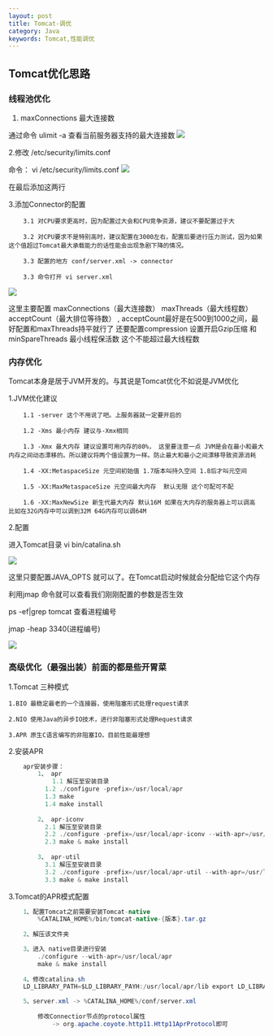 ```yaml
---
layout: post
title: Tomcat-调优
category: Java
keywords: Tomcat,性能调优
---
```


## Tomcat优化思路

### 线程池优化
1. maxConnections 最大连接数

通过命令 ulimit -a 查看当前服务器支持的最大连接数
![](https://github.com/zcwk/zcwk.github.io/blob/master/assets/img/img1.png?raw=true)

2.修改 /etc/security/limits.conf

命令： vi /etc/security/limits.conf
![](https://github.com/zcwk/zcwk.github.io/blob/master/assets/img/img2.jpg?raw=true)

在最后添加这两行

3.添加Connector的配置

		3.1 对CPU要求更高时，因为配置过大会和CPU竞争资源，建议不要配置过于大

		3.2 对CPU要求不是特别高时，建议配置在3000左右，配置后要进行压力测试，因为如果这个值超过Tomcat最大承载能力的话性能会出现急剧下降的情况。

		3.3 配置的地方 conf/server.xml -> connector

		3.3 命令打开 vi server.xml

![](https://github.com/zcwk/zcwk.github.io/blob/master/assets/img/img3.jpg?raw=true)

这里主要配置 maxConnections（最大连接数） maxThreads（最大线程数） acceptCount（最大排位等待数） , acceptCount最好是在500到1000之间，最好配置和maxThreads持平就行了
还要配置compression 设置开启Gzip压缩 和 minSpareThreads 最小线程保活数 这个不能超过最大线程数


### 内存优化

Tomcat本身是居于JVM开发的。与其说是Tomcat优化不如说是JVM优化

1.JVM优化建议

		1.1 -server 这个不用说了吧。上服务器就一定要开启的

		1.2 -Xms 最小内存 建议与-Xmx相同

		1.3 -Xmx 最大内存 建议设置可用内存的80%， 这里要注意一点 JVM是会在最小和最大内存之间动态漂移的。所以建议将两个值设置为一样。防止最大和最小之间漂移导致资源消耗

		1.4 -XX:MetaspaceSize 元空间初始值 1.7版本叫持久空间 1.8后才叫元空间 

		1.5 -XX:MaxMetaspaceSize 元空间最大内存  默认无限 这个可配可不配

		1.6 -XX:MaxNewSize 新生代最大内存 默认16M 如果在大内存的服务器上可以调高 比如在32G内存中可以调到32M 64G内存可以调64M

2.配置

进入Tomcat目录  vi bin/catalina.sh

![](https://github.com/zcwk/zcwk.github.io/blob/master/assets/img/img4.jpg?raw=true)

这里只要配置JAVA_OPTS 就可以了。在Tomcat启动时候就会分配给它这个内存

利用jmap 命令就可以查看我们刚刚配置的参数是否生效

ps -ef|grep tomcat 查看进程编号

jmap -heap 3340(进程编号)

![](https://github.com/zcwk/zcwk.github.io/blob/master/assets/img/img5.jpg?raw=true)


### 高级优化（最强出装）前面的都是些开胃菜

1.Tomcat 三种模式	

	1.BIO 最稳定最老的一个连接器，使用阻塞形式处理request请求

	2.NIO 使用Java的异步IO技术，进行非阻塞形式处理Request请求

	3.APR 原生C语言编写的非阻塞IO，目前性能最理想


2.安装APR

``` java
	apr安装步骤：
		1、 apr
			1.1 解压至安装目录
		  1.2 ./configure -prefix=/usr/local/apr
		  1.3 make
		  1.4 make install
		
		2、 apr-iconv
		  2.1 解压至安装目录
		  2.2 ./configure -prefix=/usr/local/apr-iconv --with-apr=/usr/local/apr
		  2.3 make & make install
		
		3、 apr-util
		  3.1 解压至安装目录
		  3.2 ./configure -prefix=/usr/local/apr-util --with-apr=/usr/local/apr --with-apriconv=/usr/local/apr-iconv
		  3.3 make & make install
``` 

3.Tomcat的APR模式配置
``` java
	1、配置Tomcat之前需要安装Tomcat-native
		%CATALINA_HOME%/bin/tomcat-native-{版本}.tar.gz
		
	2、解压该文件夹

	3、进入 native目录进行安装
		./configure --with-apr=/usr/local/apr
		make & make install
			
	4、修改catalina.sh
	LD_LIBRARY_PATH=$LD_LIBRARY_PAYH:/usr/local/apr/lib export LD_LIBRARY_PATH

	5、server.xml -> %CATALINA_HOME%/conf/server.xml
		
		修改Connectior节点的protocol属性
			-> org.apache.coyote.http11.Http11AprProtocol即可
```


	




















